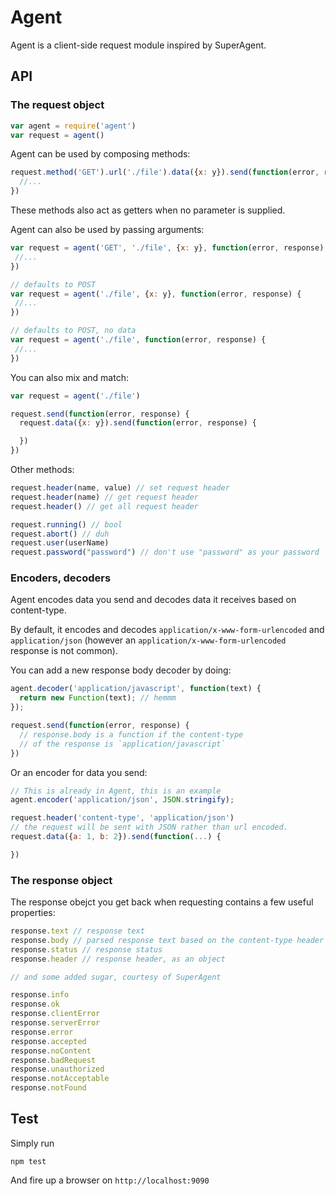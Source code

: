 # Agent

Agent is a client-side request module inspired by SuperAgent.

## API

### The request object

```js
var agent = require('agent')
var request = agent()
```

Agent can be used by composing methods:

```js
request.method('GET').url('./file').data({x: y}).send(function(error, response) {
  //...
})
```

These methods also act as getters when no parameter is supplied.

Agent can also be used by passing arguments:

```js
var request = agent('GET', './file', {x: y}, function(error, response) {
 //...
})

// defaults to POST
var request = agent('./file', {x: y}, function(error, response) {
 //...
})

// defaults to POST, no data
var request = agent('./file', function(error, response) {
 //...
})
```

You can also mix and match:

```js
var request = agent('./file')

request.send(function(error, response) {
  request.data({x: y}).send(function(error, response) {

  })
})

```

Other methods:

```js
request.header(name, value) // set request header
request.header(name) // get request header
request.header() // get all request header

request.running() // bool
request.abort() // duh
request.user(userName)
request.password("password") // don't use "password" as your password
```

### Encoders, decoders

Agent encodes data you send and decodes data it receives based on content-type.

By default, it encodes and decodes `application/x-www-form-urlencoded` and `application/json` (however an `application/x-www-form-urlencoded` response is not common).

You can add a new response body decoder by doing:

```js
agent.decoder('application/javascript', function(text) {
  return new Function(text); // hemmm
});

request.send(function(error, response) {
  // response.body is a function if the content-type
  // of the response is `application/javascript`
})
```

Or an encoder for data you send:

```js
// This is already in Agent, this is an example
agent.encoder('application/json', JSON.stringify);

request.header('content-type', 'application/json')
// the request will be sent with JSON rather than url encoded.
request.data({a: 1, b: 2}).send(function(...) {

})
```

### The response object

The response obejct you get back when requesting contains a few useful properties:

```js
response.text // response text
response.body // parsed response text based on the content-type header field
response.status // response status
response.header // response header, as an object

// and some added sugar, courtesy of SuperAgent

response.info
response.ok
response.clientError
response.serverError
response.error
response.accepted
response.noContent
response.badRequest
response.unauthorized
response.notAcceptable
response.notFound
```

## Test

Simply run
```
npm test
```

And fire up a browser on `http://localhost:9090`
